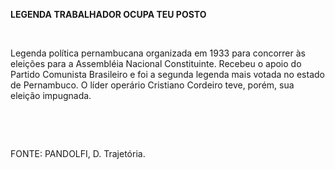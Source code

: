 **LEGENDA TRABALHADOR OCUPA TEU POSTO**

 

Legenda política pernambucana organizada em 1933 para concorrer às
eleições para a Assembléia Nacional Constituinte. Recebeu o apoio do
Partido Comunista Brasileiro e foi a segunda legenda mais votada no
estado de Pernambuco. O líder operário Cristiano Cordeiro teve, porém,
sua eleição impugnada.

 

 

FONTE: PANDOLFI, D. Trajetória.

 
